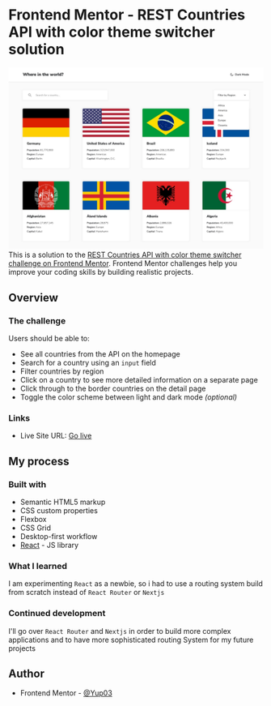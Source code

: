 # Frontend Mentor - REST Countries API with color theme switcher solution

![](./design/desktop-design-home-light.jpg)
This is a solution to the [REST Countries API with color theme switcher challenge on Frontend Mentor](https://www.frontendmentor.io/challenges/rest-countries-api-with-color-theme-switcher-5cacc469fec04111f7b848ca). Frontend Mentor challenges help you improve your coding skills by building realistic projects.

## Overview

### The challenge

Users should be able to:

- See all countries from the API on the homepage
- Search for a country using an `input` field
- Filter countries by region
- Click on a country to see more detailed information on a separate page
- Click through to the border countries on the detail page
- Toggle the color scheme between light and dark mode _(optional)_

### Links

- Live Site URL: [Go live](https://main--rest-countries-api-with-color-theme-switcher-master-react.netlify.app/)

## My process

### Built with

- Semantic HTML5 markup
- CSS custom properties
- Flexbox
- CSS Grid
- Desktop-first workflow
- [React](https://reactjs.org/) - JS library

### What I learned

I am experimenting `React` as a newbie, so i had to use a routing system build from scratch instead of `React Router` or `Nextjs`

### Continued development

I'll go over `React Router` and `Nextjs` in order to build more complex applications and to have more sophisticated routing System for my future projects

## Author

- Frontend Mentor - [@Yup03](https://www.frontendmentor.io/profile/Yup03)
